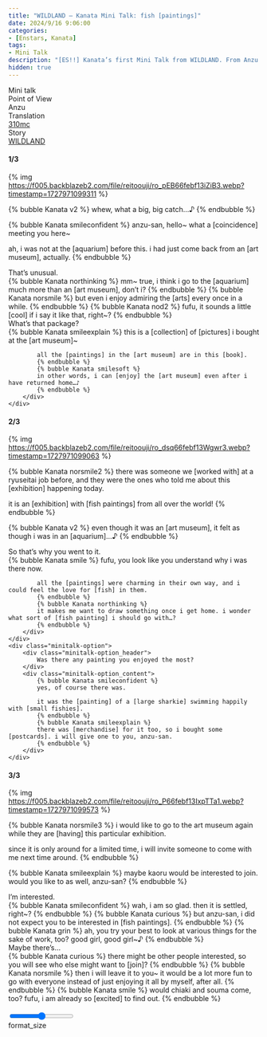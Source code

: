 ```yaml
---
title: "WILDLAND – Kanata Mini Talk: fish [paintings]"
date: 2024/9/16 9:06:00
categories:
- [Enstars, Kanata]
tags:
- Mini Talk
description: "[ES!!] Kanata’s first Mini Talk from WILDLAND. From Anzu’s POV."
hidden: true
---
```

<div class="three-wrapper" style="--storyColor:#5ac189;--storyColor-rgb:90,193,137;--storyColor-h:147.4;--storyColor-s:45.4%;--storyColor-l:55.5%;">
    <div class="info-area">
        <div class="info">
            <div class="info-item characters">
                <div class="label">
                    Mini talk
                </div>
                <div class="value">
					<a href="/categories/Enstars/Kanata" character="Kanata"></a>
                </div>
            </div>
            <div class="info-item one">
                <div class="label">
                    Point of View
                </div>
                <div class="value">
                    Anzu
                </div>
            </div>
            <div class="info-item two">
                <div class="label">
                    Translation
                </div>
                <div class="value">
                    <a href="/about">310mc</a>
                </div>
            </div>
            <div class="info-item three">
                <div class="label">
                   Story
                </div>
                <div class="value">
                    <a href="/wildland">WILDLAND</a>
                </div>
            </div>
        </div>
    </div>
</div>

<!-- more -->

#### <div mt="rare"></div> 1/3

{% img https://f005.backblazeb2.com/file/reitoouji/ro_pEB66febf13iZiB3.webp?timestamp=1727971099311 %}

{% bubble Kanata v2 %}
whew, what a big, big catch…♪
{% endbubble %}

{% bubble Kanata smileconfident %}
anzu-san, hello\~ what a [coincidence] meeting you here\~

ah, i was not at the [aquarium] before this. i had just come back from an [art museum], actually.
{% endbubble %}

<div class="minitalk" character="Anzu">
    <div class="minitalk-option">
        <div class="minitalk-option_header">
            That’s unusual.
        </div>
        <div class="minitalk-option_content">
            {% bubble Kanata northinking %}
            mm~ true, i think i go to the [aquarium] much more than an [art museum], don’t i?
            {% endbubble %}
            {% bubble Kanata norsmile %}
            but even i enjoy admiring the [arts] every once in a while.
            {% endbubble %}
            {% bubble Kanata nod2 %}
            fufu, it sounds a little [cool] if i say it like that, right~?
			{% endbubble %}
        </div>
    </div>
    <div class="minitalk-option">
        <div class="minitalk-option_header">
            What’s that package?
        </div>
        <div class="minitalk-option_content">
            {% bubble Kanata smileexplain %}
            this is a [collection] of [pictures] i bought at the [art museum]~

            all the [paintings] in the [art museum] are in this [book].
            {% endbubble %}
            {% bubble Kanata smilesoft %}
            in other words, i can [enjoy] the [art museum] even after i have returned home…♪
			{% endbubble %}
        </div>
    </div>
</div>

#### <div mt="rare"></div> 2/3

{% img https://f005.backblazeb2.com/file/reitoouji/ro_dsq66febf13Wgwr3.webp?timestamp=1727971099063 %}

{% bubble Kanata norsmile2 %}
there was someone we [worked with] at a ryuseitai job before, and they were the ones who told me about this [exhibition] happening today.

it is an [exhibition] with [fish paintings] from all over the world!
{% endbubble %}

{% bubble Kanata v2 %}
even though it was an [art museum], it felt as though i was in an [aquarium]…♪
{% endbubble %}

<div class="minitalk" character="Anzu">
    <div class="minitalk-option">
        <div class="minitalk-option_header">
            So that’s why you went to it.
        </div>
        <div class="minitalk-option_content">
            {% bubble Kanata smile %}
            fufu, you look like you understand why i was there now.

            all the [paintings] were charming in their own way, and i could feel the love for [fish] in them.
            {% endbubble %}
            {% bubble Kanata northinking %}
            it makes me want to draw something once i get home. i wonder what sort of [fish painting] i should go with…?
			{% endbubble %}
        </div>
    </div>
    <div class="minitalk-option">
        <div class="minitalk-option_header">
            Was there any painting you enjoyed the most?
        </div>
        <div class="minitalk-option_content">
            {% bubble Kanata smileconfident %}
            yes, of course there was.

            it was the [painting] of a [large sharkie] swimming happily with [small fishies].
            {% endbubble %}
            {% bubble Kanata smileexplain %}
            there was [merchandise] for it too, so i bought some [postcards]. i will give one to you, anzu-san.
			{% endbubble %}
        </div>
    </div>
</div>

#### <div mt="rare"></div> 3/3

{% img https://f005.backblazeb2.com/file/reitoouji/ro_P66febf13IxpTTa1.webp?timestamp=1727971099573 %}

{% bubble Kanata norsmile3 %}
i would like to go to the art museum again while they are [having] this particular exhibition.

since it is only around for a limited time, i will invite someone to come with me next time around.
{% endbubble %}

{% bubble Kanata smileexplain %}
maybe kaoru would be interested to join. would you like to as well, anzu-san?
{% endbubble %}

<div class="minitalk" character="Anzu">
    <div class="minitalk-option">
        <div class="minitalk-option_header">
            I’m interested.
        </div>
        <div class="minitalk-option_content">
            {% bubble Kanata smileconfident %}
            wah, i am so glad. then it is settled, right~?
            {% endbubble %}
            {% bubble Kanata curious %}
            but anzu-san, i did not expect you to be interested in [fish paintings].
            {% endbubble %}
            {% bubble Kanata grin %}
            ah, you try your best to look at various things for the sake of work, too? good girl, good girl~♪
			{% endbubble %}
        </div>
    </div>
    <div class="minitalk-option">
        <div class="minitalk-option_header">
            Maybe there’s…
        </div>
        <div class="minitalk-option_content">
            {% bubble Kanata curious %}
            there might be other people interested, so you will see who else might want to [join]?
            {% endbubble %}
            {% bubble Kanata norsmile %}
            then i will leave it to you~ it would be a lot more fun to go with everyone instead of just enjoying it all by myself, after all.
            {% endbubble %}
            {% bubble Kanata smile %}
            would chiaki and souma come, too? fufu, i am already so [excited] to find out.
			{% endbubble %}
        </div>
    </div>
</div>
<br>
<div class="navigation2">
    <div class="toolbar-wrapper">
        <div class="slider-container">
            <input type="range" min="1" max="5" value="3" class="slider">
        </div>
        <div class="toolbar">
            <a target="_blank" href="/translations" class="home-button" title="Translations Masterlist"><i class="fa fa-home"></i></a>
            <div class="toolbar__section">
                <a id="sliderDrop">
                    <span class="material-icons-round" title="Text Size">format_size</span>
                </a>
            </div>
            <a target="_blank" href="/wildland#Mini-Talks" title="Index"><i class="fa fa-star"></i></a>
            <a href="/wildland/minitalk/kanata_2" title="Kanata Mini Talk: boasting one’s strength"><i class="fa fa-arrow-right"></i></a>
            <a href="#top" class="top-arrow" title="Back to Top"><i class="fa fa-arrow-up"></i></a>
        </div>
    </div>
</div>